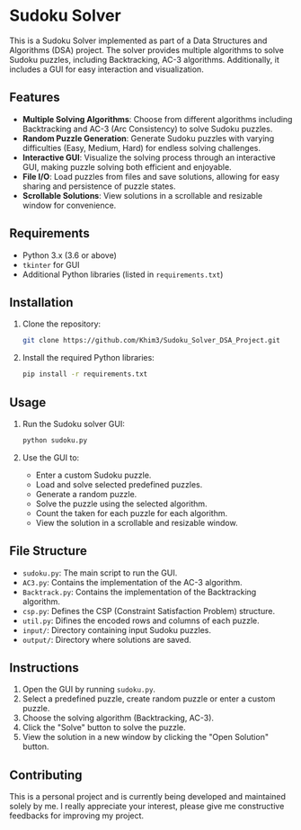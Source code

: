 # Sudoku Solver

This is a Sudoku Solver implemented as part of a Data Structures and Algorithms (DSA) project. The solver provides multiple algorithms to solve Sudoku puzzles, including Backtracking, AC-3 algorithms. Additionally, it includes a GUI for easy interaction and visualization.

## Features

- **Multiple Solving Algorithms**: Choose from different algorithms including Backtracking and AC-3 (Arc Consistency) to solve Sudoku puzzles.
- **Random Puzzle Generation**: Generate Sudoku puzzles with varying difficulties (Easy, Medium, Hard) for endless solving challenges.
- **Interactive GUI**: Visualize the solving process through an interactive GUI, making puzzle solving both efficient and enjoyable.
- **File I/O**: Load puzzles from files and save solutions, allowing for easy sharing and persistence of puzzle states.
- **Scrollable Solutions**: View solutions in a scrollable and resizable window for convenience.

## Requirements

- Python 3.x (3.6 or above)
- `tkinter` for GUI
- Additional Python libraries (listed in `requirements.txt`)

## Installation

1. Clone the repository:
    ```bash
    git clone https://github.com/Khim3/Sudoku_Solver_DSA_Project.git
    ```

2. Install the required Python libraries:
    ```bash
    pip install -r requirements.txt
    ```

## Usage

1. Run the Sudoku solver GUI:
    ```bash
    python sudoku.py
    ```

2. Use the GUI to:
    - Enter a custom Sudoku puzzle.
    - Load and solve selected predefined puzzles.
    - Generate a random puzzle.
    - Solve the puzzle using the selected algorithm.
    - Count the taken for each puzzle for each algorithm.
    - View the solution in a scrollable and resizable window.

## File Structure

- `sudoku.py`: The main script to run the GUI.
- `AC3.py`: Contains the implementation of the AC-3 algorithm.
- `Backtrack.py`: Contains the implementation of the Backtracking algorithm.
- `csp.py`: Defines the CSP (Constraint Satisfaction Problem) structure.
- `util.py`: Difines the encoded rows and columns of each puzzle.
- `input/`: Directory containing input Sudoku puzzles.
- `output/`: Directory where solutions are saved.

## Instructions

1. Open the GUI by running `sudoku.py`.
2. Select a predefined puzzle, create random puzzle or enter a custom puzzle.
3. Choose the solving algorithm (Backtracking, AC-3).
4. Click the "Solve" button to solve the puzzle.
5. View the solution in a new window by clicking the "Open Solution" button.


## Contributing

This is a personal project and is currently being developed and maintained solely by me. I really appreciate your interest, please give me constructive feedbacks for improving my project.

